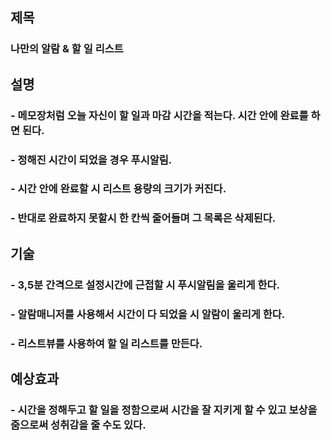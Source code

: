 ## 제목 
### 나만의 알람 & 할 일 리스트
## 설명
### - 메모장처럼 오늘 자신이 할 일과 마감 시간을 적는다. 시간 안에 완료를 하면 된다.
### - 정해진 시간이 되었을 경우 푸시알림.
### - 시간 안에 완료할 시 리스트 용량의 크기가 커진다.
### - 반대로 완료하지 못할시 한 칸씩 줄어들며 그 목록은 삭제된다.
## 기술
### - 3,5분 간격으로 설정시간에 근접할 시 푸시알림을 울리게 한다.
### - 알람매니저를 사용해서 시간이 다 되었을 시 알람이 울리게 한다.
### - 리스트뷰를 사용하여 할 일 리스트를 만든다.
## 예상효과
### - 시간을 정해두고 할 일을 정함으로써 시간을 잘 지키게 할 수 있고 보상을 줌으로써 성취감을 줄 수도 있다.
